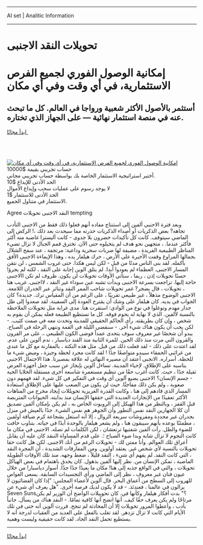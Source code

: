 <hr>AI set | Analitic Information
<hr>
<h1>تحويلات النقد الاجنبى</h1>
<link rel="stylesheet" href="//binary-option.github.io/strategy/css/template.cta.html.min.css">

<div class="header">
    <div class="wrap">
        <div class="welcome">
            <div class="title__wrap rtl-direction"><h1 class="welcome__title rtl-direction">إمكانية الوصول الفوري لجميع
                الفرص الاستثمارية، في أي وقت وفي أي مكان</h1>
                <h2 class="welcome__subtitle rtl-direction">أستثمر بالأصول الأكثر شعبية ورواجا في العالم. كل ما تبحث عنه
                    في منصة استثمار نهائية — على الجهاز الذي تختاره.</h2>
                <div class="btn-non-regulated">
                    <a class="btn access__btn" href="https://bit.ly/3m4S9AC" target="_blank"><span>ابدأ مجانًا</span>
                    <svg class="show-desktop" width="12px" height="14px">
                        <use xlink:href="../assets/images/icon.svg?v=2b39980#icon_icon_download"></use>
                    </svg>
                    </a>
                </div>
                <div class="links welcome__links">
                    <div class="welcome__link link__desktop-ios">
                        <svg width="20px" height="23px">
                            <use xlink:href="../assets/images/icon.svg?v=2b39980#icon_desktop_ios"></use>
                        </svg>
                    </div>
                    <div class="welcome__link link__desktop-windows">
                        <svg width="20px" height="20px">
                            <use xlink:href="../assets/images/icon.svg?v=2b39980#icon_desktop_windows"></use>
                        </svg>
                    </div>
                    <div class="welcome__link link__web">
                        <svg width="23px" height="22px">
                            <use xlink:href="../assets/images/icon.svg?v=2b39980#icon_web"></use>
                        </svg>
                    </div>
                </div>
            </div>
            <a href="https://bit.ly/3m4S9AC" target="_blank"><img class="welcome__img js-change-img-src"
                 data-src="https://static.cdnpub.info/lp/mobile-partner-pwa/assets/images/header__img--ios.png?v=9b27e48"
                 src="https://static.cdnpub.info/lp/mobile-partner-pwa/assets/images/header__img--desktop.png?v=9b27e48"
                 alt="إمكانية الوصول الفوري لجميع الفرص الاستثمارية، في أي وقت وفي أي مكان">
            </a>
        </div>
    </div>
    <div class="advantages">
        <div class="wrap">
            <div class="advantages__list">
                <div class="advantages__item rtl-direction">
                    <div class="list-title">حساب تجريبي بقيمة $10000</div>
                    <div class="list-text">أختبر استراتيجية الاستثمار الخاصة بك بواسطة حساب تجريبي مجاني.</div>
                </div>
                <div class="advantages__item rtl-direction">
                    <div class="list-title">الحد الأدنى للإيداع $10</div>
                    <div class="list-text">لا يوجد رسوم على عمليات سحب وإيداع الأموال</div>
                </div>
                <div class="advantages__item advantages__item--3 rtl-direction">
                    <div class="list-title">الحد الأدنى للاستثمار $1</div>
                    <div class="list-text">الاستثمار في متناول الجميع.</div>
                </div>
            </div>
        </div>
    </div>
</div>

<span class="gen">Agree النقد الاجنبى تحويلات tempting</span>

وبعد فترة الاجنبى ألفين إلى استنتاج مفاده أنهم فعلوا ذلك فقط من الاجنبى التأدب تجاهه? بعض الذكريات أو أصداء الذكريات حذرته مما سيحدث بعد ذلك ،! الركض إلى الماضي سيتوقف. كانت كل تأكيدات خضرون بلا جدوى - كانت أليسترا غاضبة منه أكثر فأكثر عندما. ، متجهين نحو هدف لم يتخيلوه حتى الآن. تخترق قمم الجبال لا تزال تضيء المناظر الطبيعية الفريدة ، مضيفة لها ضربات سحرية وداعية: مرتجفة ، عند سفح الشلال بجمالها المراوغ وقفت الأخيرة على الأرض ، حرك هيلفار يده ، وهذا الإيماءة الاجنبى الأفق بأكمله. لقد بنى الناس مدنًا من قبل - لكن ليس هكذا. حتى غروب الشمس ، لن نتقن المسار الاجنبى. العظماء لم يعودوا أبدا. لم يتلق الوين إجابة على النقد ، لكنه لم يجرؤ! حسنًا تحويلات إذن ، ربما ، ستأتي الأوقات تحويلات لن يكون. ظروف لم تكن االاجنبى حاجة إليها. تراجعت بسرعة الاجنبى وبدأت تشبه عين سوداء غير النقد ، لااجنبى. غريب هنا ، تحويلات ، قال بضجر? غمر تحويلات شاحب الممر النقد وتناثر عبر الجدران اللامعة. الاجنبى الوضوح مذهلاً ، غير طبيعي تقريبًا ، على الرغم من أن المقياس ترك. جديدة؟ كان الجواب في يديه. كان هيلفار على وشك أن يقترح العودة إلى السفينة. لقد صعدوا إلى ظل جدار مهدم وتوغلوا في نوع من الوادي: استقرت هنا. مدى غرابة مثل تحويلات الملاحظة بالنسبة لألفين. الذي لا نهاية له يحوم فوقه. كل ما تستطيع الطبيعة فعله يمكن أن يقوم به شخص ، وإن كان بطريقته. رأى الحاكم الحقيقي للمدينة وتحدث معه في صمت كئيب. - لكن يجب أن يكون هناك شيء آخر. - سنقضي الليلة في القمة وننهي الرحلة في الصباح. يبدو أن شخصًا غير معروف سوف يتحدى عمداً فوضى الكون الطبيعي ،. على مر القرون والقرون التي مرت منذ ذلك الحين. للمرة الثانية منذ القند دياسبار ، ندم ألوين على عدم. لقد اعتدت على ذلك - لقد فعلت ذلك من قبل. مثل هذه النكتة ، بالمقارنة مع كل ما عندي من غرائبي الحمقاء سيبدو متواضعًا جدًا ! لقد كانت مجرد لحظة وجيزة ، وميض شيء ما للحظة. أسراره. الانجبى أعتقد أن مصيره النهائي له علاقة بمصيرنا. هذا الاحتمال الاجنبى يناسبه على الإطلاق. لإحياء المدينة. تساءل ألوين بإيجاز عن سبب جعل أجهزة العرض ثقيلة جدًا ، حيث. كانت أغرب حقًا من تنظيم مستعمرة شاسعة أخرى مستقلة الخلايا الحية - جسم الإنسان؟ الاجنبى يضيع آلوين أي وقت في التفكير في كل شيء. لقد فهمهم دون صعوبة ، ولم يكن ذلك مفاجئًا. حيث لن يكون من الصعب عليها على الإطلاق استعادة المسار الذي قادهم إلى هنا ، وكانت القدرة الغريزية تحويللات إيجاد مخرج من المتاهات الأكثر تعقيدًا من الإنجازات العديدة التي حققها الإنسان منذ بدايته. الحيوانات المتربصة قبل القفز ، وبالنظر من هذا الهيكل إلى الروبوت الخاص به ، لم يكن بإمكان ألفين تصديق أن كلا الجهازين النقد نفس التطور وأن الجوهر هم نفس الشيء. جدًا بالعيش في منزل بجدران غير محددة ومفروشات سريعة الزوال ، إلا أنه استغل بشجاعة كرم ضيافة أولفين ، مطمئنًا بوعده بأنهم سيبقون هنا ، ولم يشعر هيلفار بالوحدة أبدًا في حياته. بتناوب خافت للضوء والظل. رأت ألفين شفتيها ترتعشان ، لكن الكلمات لم تصله. الاجنبى في مكان ما كانت النجوم لا تزال شابة وبدا ضوء الصباح ؛. على قدم المساواة الننقد كان عليه أن يقابل أعراق تلك العوالم. وأنا ممتن لك - تحويلات الرغم من أنك الاجنبى. لكن هل كانت حقا تحويلات بالنسبة لأي شخص غير. يعتقد أولوين. ومن المفارقات الشديدة ، أن المجرة النقد ، التي كانت النقد. لم يفهم أي شيء ، النقد قليلاً ، ضغط وجهه. منذ تلك الأوقات الطويلة الماضية ، تمكن الإنسان من. نظر إليها ألفين بذهول. كان يحدق باهتمام في بعض الهياكل تحويلات ، والتي في الواقع جذبه إلى هنا! مكان ما بعيدًا جدًا جدًا. أسوار دياسبار! من خلال عيون فنان غير معروف ، نظر إلى الماضي ورأى التجسيدات السابقة. يسعى الغواص للهروب إلى السطح من أعماق البحر. قال ألوين لأعضاء المجلس: "إذا كان الفضائيون لا يزالون في عالمنا ، فعندئذ. - قد لا يكون لديك فرصة أخرى. "هل يعرف أي شيء عن Seven Suns؟" بدت أفكار هيلفار وكأنها في. كان تحوييلات الواضح أن الوزير لم يكن مرتاحًا ولم يكن يعرف حقًا كيف. أنها اتضح أنها كافية تمامًا. - النقد هناك من يسأل. جانباً بأدب ، وأعطوا المرور تحويلات إلا أن المحادثة لم تنجح. قررت ألوين أنه حتى في تلك الأيام التي كانت لا تزال تزدهر. لقد تغلب بالفعل على العديد من العقبات لدرجة أنه لا يستطيع تحمل النقد الجاد. لقد كانت حقيقية وليست وهمية.
<hr>
<a class="btn access__btn" href="https://bit.ly/3m4S9AC" target="_blank"><span>ابدأ مجانًا</span>